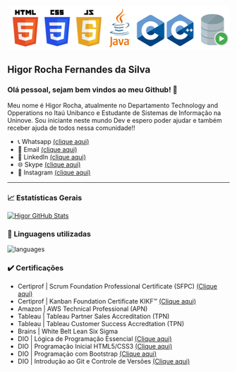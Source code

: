 <img src="https://github.com/HigorRoc/HigorRoc/blob/main/Logos.png" width="550" height="100">

## Higor Rocha Fernandes da Silva
 
### Olá pessoal, sejam bem vindos ao meu Github! :wave:

Meu nome é Higor Rocha, atualmente no Departamento Technology and Opperations no Itaú Unibanco e Estudante de Sistemas de Informação na Uninove.
Sou iniciante neste mundo Dev e espero poder ajudar e também receber ajuda de todos nessa comunidade!!

- 📞 Whatsapp [(clique aqui)](https://api.whatsapp.com/send?1=pt_BR&phone=5511943147729)
- 📩 Email [(clique aqui)](rochahigor05@gmail.com)
- 🔎 Linkedln [(clique aqui)](https://www.linkedin.com/in/higor-silva18/)
- 🌐 Skype [(clique aqui)](https://join.skype.com/invite/AbNH8o8fxoUj)
- 📸 Instagram [(clique aqui)](https://instagram.com/hiigorrocha_)

---

### 📈  Estatísticas Gerais 
[![Higor GitHub Stats](https://github-readme-stats.vercel.app/api?username=HigorRoc&theme=cobalt&show_icons=true)](https://github.com/HigorRoc/github-readme-stats)

### :triangular_flag_on_post:  Linguagens utilizadas 
![languages](https://github-readme-stats.vercel.app/api/top-langs/?username=HigorRoc&hide=scss&layout=compact&theme=cobalt&title_color=2ED3EA)

### :heavy_check_mark: Certificações
- Certiprof | Scrum Foundation Professional Certificate (SFPC) [(Clique aqui)](https://www.youracclaim.com/badges/f7b3b52a-33a7-4534-a68c-97191a14aa5a/public_url)
- Certiprof | Kanban Foundation Certificate KIKF™ [(Clique aqui)](https://www.youracclaim.com/badges/f7b3b52a-33a7-4534-a68c-97191a14aa5a/public_url)
- Amazon | AWS Technical Professional (APN)
- Tableau | Tableau Partner Sales Accreditation (TPN)
- Tableau | Tableau Customer Success Accredtation (TPN)
- Brains | White Belt Lean Six Sigma
- DIO | Lógica de Programação Essencial [(Clique aqui)](https://certificates.digitalinnovation.one/86F884A6)
- DIO | Programação Inicial HTML5/CSS3 [(Clique aqui)](https://certificates.digitalinnovation.one/80BFA50D)
- DIO | Programação com Bootstrap [(Clique aqui)](https://certificates.digitalinnovation.one/F4F62EC1)
- DIO | Introdução ao Git e Controle de Versões [(Clique aqui)](https://certificates.digitalinnovation.one/7FA95FFB)
